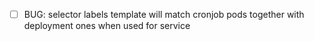 - [ ] BUG: selector labels template will match cronjob pods together with deployment ones when used for service